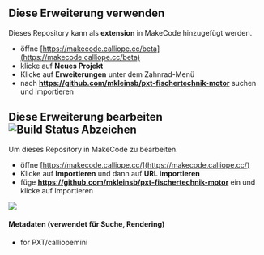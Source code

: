 ## Diese Erweiterung verwenden

Dieses Repository kann als **extension** in MakeCode hinzugefügt werden.

* öffne [https://makecode.calliope.cc/beta](https://makecode.calliope.cc/beta)
* klicke auf **Neues Projekt**
* Klicke auf **Erweiterungen** unter dem Zahnrad-Menü
* nach **https://github.com/mkleinsb/pxt-fischertechnik-motor** suchen und importieren

## Diese Erweiterung bearbeiten ![Build Status Abzeichen](https://github.com/mkleinsb/pxt-fischertechnik-motor/workflows/MakeCode/badge.svg)

Um dieses Repository in MakeCode zu bearbeiten.

* öffne [https://makecode.calliope.cc/](https://makecode.calliope.cc/)
* Klicke auf **Importieren** und dann auf **URL importieren**
* füge **https://github.com/mkleinsb/pxt-fischertechnik-motor** ein und klicke auf Importieren


![](https://github.com/MKleinSB/pxt-fischertechnik-motor/blob/master/ftboard.png) 

#### Metadaten (verwendet für Suche, Rendering)

* for PXT/calliopemini

<script src="https://makecode.com/gh-pages-embed.js"></script><script>makeCodeRender("{{ site.makecode.home_url }}", "{{ site.github.owner_name }}/{{ site.github.repository_name }}");</script>
